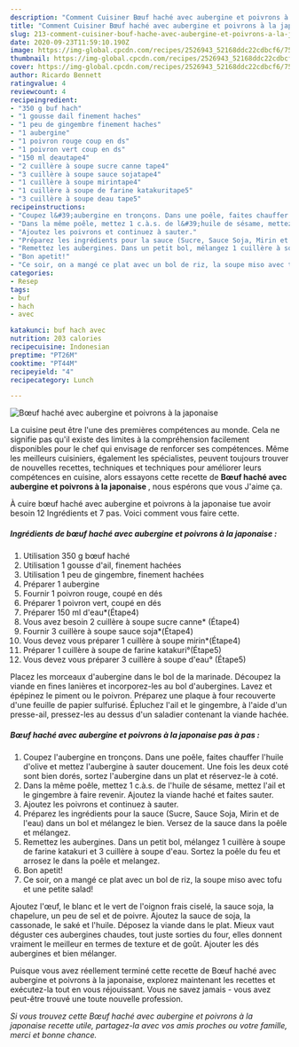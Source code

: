 ```yaml
---
description: "Comment Cuisiner Bœuf haché avec aubergine et poivrons à la japonaise"
title: "Comment Cuisiner Bœuf haché avec aubergine et poivrons à la japonaise"
slug: 213-comment-cuisiner-bouf-hache-avec-aubergine-et-poivrons-a-la-japonaise
date: 2020-09-23T11:59:10.190Z
image: https://img-global.cpcdn.com/recipes/2526943_52168ddc22cdbcf6/751x532cq70/boeuf-hache-avec-aubergine-et-poivrons-a-la-japonaise-photo-principale-de-la-recette.jpg
thumbnail: https://img-global.cpcdn.com/recipes/2526943_52168ddc22cdbcf6/751x532cq70/boeuf-hache-avec-aubergine-et-poivrons-a-la-japonaise-photo-principale-de-la-recette.jpg
cover: https://img-global.cpcdn.com/recipes/2526943_52168ddc22cdbcf6/751x532cq70/boeuf-hache-avec-aubergine-et-poivrons-a-la-japonaise-photo-principale-de-la-recette.jpg
author: Ricardo Bennett
ratingvalue: 4
reviewcount: 4
recipeingredient:
- "350 g buf hach"
- "1 gousse dail finement haches"
- "1 peu de gingembre finement haches"
- "1 aubergine"
- "1 poivron rouge coup en ds"
- "1 poivron vert coup en ds"
- "150 ml deautape4"
- "2 cuillère à soupe sucre canne tape4"
- "3 cuillère à soupe sauce sojatape4"
- "1 cuillère à soupe mirintape4"
- "1 cuillère à soupe de farine katakuritape5"
- "3 cuillère à soupe deau tape5"
recipeinstructions:
- "Coupez l&#39;aubergine en tronçons. Dans une poêle, faites chauffer l&#39;huile d&#39;olive et mettez l&#39;aubergine à sauter doucement. Une fois les deux coté sont bien dorés, sortez l&#39;aubergine dans un plat et réservez-le à coté."
- "Dans la même poêle, mettez 1 c.à.s. de l&#39;huile de sésame, mettez l&#39;ail et le gingembre à faire revenir. Ajoutez la viande haché et faites sauter."
- "Ajoutez les poivrons et continuez à sauter."
- "Préparez les ingrédients pour la sauce (Sucre, Sauce Soja, Mirin et de l&#39;eau) dans un bol et mélangez le bien. Versez de la sauce dans la poêle et mélangez."
- "Remettez les aubergines. Dans un petit bol, mélangez 1 cuillère à soupe de farine katakuri et 3 cuillère à soupe d&#39;eau. Sortez la poêle du feu et arrosez le dans la poêle et melangez."
- "Bon apetit!"
- "Ce soir, on a mangé ce plat avec un bol de riz, la soupe miso avec tofu et une petite salad!"
categories:
- Resep
tags:
- buf
- hach
- avec

katakunci: buf hach avec 
nutrition: 203 calories
recipecuisine: Indonesian
preptime: "PT26M"
cooktime: "PT44M"
recipeyield: "4"
recipecategory: Lunch

---
```



![Bœuf haché avec aubergine et poivrons à la japonaise](https://img-global.cpcdn.com/recipes/2526943_52168ddc22cdbcf6/751x532cq70/boeuf-hache-avec-aubergine-et-poivrons-a-la-japonaise-photo-principale-de-la-recette.jpg)

La cuisine peut être l'une des premières compétences au monde. Cela ne signifie pas qu'il existe des limites à la compréhension facilement disponibles pour le chef qui envisage de renforcer ses compétences. Même les meilleurs cuisiniers, également les spécialistes, peuvent toujours trouver de nouvelles recettes, techniques et techniques pour améliorer leurs compétences en cuisine, alors essayons cette recette de <strong> Bœuf haché avec aubergine et poivrons à la japonaise </strong>, nous espérons que vous J'aime ça.

<!--inarticleads1-->

À cuire bœuf haché avec aubergine et poivrons à la japonaise tue avoir besoin 12 Ingrédients et 7 pas. Voici comment vous faire cette.

##### Ingrédients de bœuf haché avec aubergine et poivrons à la japonaise :

1. Utilisation 350 g bœuf haché
1. Utilisation 1 gousse d&#39;ail, finement hachées
1. Utilisation 1 peu de gingembre, finement hachées
1. Préparer 1 aubergine
1. Fournir 1 poivron rouge, coupé en dés
1. Préparer 1 poivron vert, coupé en dés
1. Préparer 150 ml d&#39;eau*(Étape4)
1. Vous avez besoin 2 cuillère à soupe sucre canne* (Étape4)
1. Fournir 3 cuillère à soupe sauce soja*(Étape4)
1. Vous devez vous préparer 1 cuillère à soupe mirin*(Étape4)
1. Préparer 1 cuillère à soupe de farine katakuri°(Étape5)
1. Vous devez vous préparer 3 cuillère à soupe d&#39;eau° (Étape5)


Placez les morceaux d&#39;aubergine dans le bol de la marinade. Découpez la viande en fines lanières et incorporez-les au bol d&#39;aubergines. Lavez et épépinez le piment ou le poivron. Préparez une plaque à four recouverte d&#39;une feuille de papier sulfurisé. Épluchez l&#39;ail et le gingembre, à l&#39;aide d&#39;un presse-ail, pressez-les au dessus d&#39;un saladier contenant la viande hachée. 

<!--inarticleads2-->

##### Bœuf haché avec aubergine et poivrons à la japonaise pas à pas :

1. Coupez l&#39;aubergine en tronçons. Dans une poêle, faites chauffer l&#39;huile d&#39;olive et mettez l&#39;aubergine à sauter doucement. Une fois les deux coté sont bien dorés, sortez l&#39;aubergine dans un plat et réservez-le à coté.
1. Dans la même poêle, mettez 1 c.à.s. de l&#39;huile de sésame, mettez l&#39;ail et le gingembre à faire revenir. Ajoutez la viande haché et faites sauter.
1. Ajoutez les poivrons et continuez à sauter.
1. Préparez les ingrédients pour la sauce (Sucre, Sauce Soja, Mirin et de l&#39;eau) dans un bol et mélangez le bien. Versez de la sauce dans la poêle et mélangez.
1. Remettez les aubergines. Dans un petit bol, mélangez 1 cuillère à soupe de farine katakuri et 3 cuillère à soupe d&#39;eau. Sortez la poêle du feu et arrosez le dans la poêle et melangez.
1. Bon apetit!
1. Ce soir, on a mangé ce plat avec un bol de riz, la soupe miso avec tofu et une petite salad!


Ajoutez l&#39;œuf, le blanc et le vert de l&#39;oignon frais ciselé, la sauce soja, la chapelure, un peu de sel et de poivre. Ajoutez la sauce de soja, la cassonade, le saké et l&#39;huile. Déposez la viande dans le plat. Mieux vaut déguster ces aubergines chaudes, tout juste sorties du four, elles donnent vraiment le meilleur en termes de texture et de goût. Ajouter les dés aubergines et bien mélanger. 

<!--inarticleads1-->

<p>
Puisque vous avez réellement terminé cette recette de Bœuf haché avec aubergine et poivrons à la japonaise, explorez maintenant les recettes et exécutez-la tout en vous réjouissant. Vous ne savez jamais - vous avez peut-être trouvé une toute nouvelle profession.
</p>

<p>
<i>Si vous trouvez cette Bœuf haché avec aubergine et poivrons à la japonaise recette utile, partagez-la avec vos amis proches ou votre famille, merci et bonne chance.</i>
</p>
